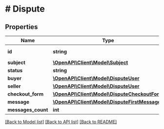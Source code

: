 # # Dispute

## Properties

Name | Type | Description | Notes
------------ | ------------- | ------------- | -------------
**id** | **string** | Identifier of the dispute | 
**subject** | [**\OpenAPI\Client\Model\Subject**](Subject.md) |  | 
**status** | **string** |  | 
**buyer** | [**\OpenAPI\Client\Model\DisputeUser**](DisputeUser.md) |  | 
**seller** | [**\OpenAPI\Client\Model\DisputeUser**](DisputeUser.md) |  | 
**checkout_form** | [**\OpenAPI\Client\Model\DisputeCheckoutForm**](DisputeCheckoutForm.md) |  | 
**message** | [**\OpenAPI\Client\Model\DisputeFirstMessage**](DisputeFirstMessage.md) |  | 
**messages_count** | **int** |  | 

[[Back to Model list]](../../README.md#documentation-for-models) [[Back to API list]](../../README.md#documentation-for-api-endpoints) [[Back to README]](../../README.md)


